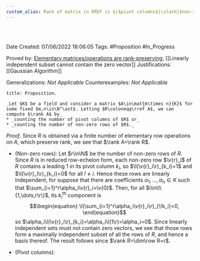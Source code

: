 ```yaml
---
custom_alias: Rank of matrix in RREF is $|$pivot columns$|\slash|$non-zero rows$|$
---
```


<br />
<br />

Date Created: 07/06/2022 18:06:05
Tags: #Proposition #In_Progress

Proved by: [Elementary matrices$\slash$operations are rank-preserving](Elementary%20matrices%20and%20operations%20are%20rank-preserving.md), [[Linearly independent subset cannot contain the zero vector]]
Justifications: [[Gaussian Algorithm]]

Generalizations: _Not Applicable_
Counterexamples: _Not Applicable_

``` ad-Proposition
title: Proposition.

_Let $K$ be a field and consider a matrix $A\in\mat{m\times n}{K}$ for some fixed $m,n\in\N^\ast$. Letting $R\coloneqq\rref A$, we can compute $\rank A$ by_
* _counting the number of pivot columns of $R$ or_
* _counting the number of non-zero rows of $R$._

```

_Proof_. Since $R$ is obtained via a finite number of elementary row operations on $A$, which preserve rank, we see that $\rank A=\rank R$.
* (Non-zero rows): Let $r\in\N$ be the number of non-zero rows of $R$. Since $R$ is in reduced row-echelon form, each non-zero row $\v{r}_i$ of $R$ contains a leading 1 in its pivot column $k_i$, so $\l(\v{r}_i\r)_{k_i}=1$ and $\l(\v{r}_l\r)_{k_i}=0$ for all $l\neq i$. Hence these rows are linearly independent, for suppose that there are coefficients $\alpha_1,\dots,\alpha_n\in K$ such that $\sum_{i=1}^r\alpha_i\v{r}_i=\v{0}$. Then, for all $i\in\l\{1,\dots,r\r\}$, its $k_i^\textrm{th}$ component is
$$\begin{equation}
    \l(\sum_{i=1}^r\alpha_i\v{r}_i\r)_{\!k_i}=0,
\end{equation}$$
so $\alpha_i\l(\v{r}_i\r)_{k_i}=\alpha_i\l(1\r)=\alpha_i=0$. Since linearly independent sets must not contain zero vectors, we see that those rows form a maximally independent subset of all the rows of $R$, and hence a basis thereof. The result follows since $\rank R=\dim\row R=r$.

* (Pivot columns): 
